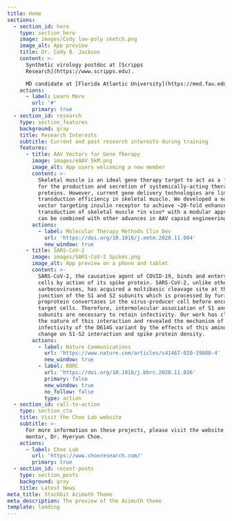 ```yaml
---
title: Home
sections:
  - section_id: hero
    type: section_hero
    image: images/Cody low-poly sketch.png
    image_alt: App preview
    title: Dr. Cody B. Jackson
    content: >-
      Synthetic virology postdoc at [Scripps
      Research](https://www.scripps.edu).  

      MD candidate at [Florida Atlantic University](https://med.fau.edu).
    actions:
      - label: Learn More
        url: '#'
        primary: true
  - section_id: research
    type: section_features
    background: gray
    title: Research Interests
    subtitle: Current and past research interests during training
    features:
      - title: AAV Vectors for Gene Therapy
        image: images/eAAV SkM.png
        image_alt: App users welcoming a new member
        content: >-
          Skeletal muscle is an ideal gene therapy target to act as a factory
          for the production and secretion of systemically-acting therapeutic
          proteins. However, current gene delivery technologies are limited in
          transduction efficiency in skeletal muscle. We developed a novel AAV
          vector targeting insulin receptor to achieve ~20-fold enhanced
          transduction of skeletal muscle *in vivo* with a modular approach that
          can be combined with other advances in AAV capsid engineering.
        actions:
          - label: Molecular Therapy Methods Clin Dev
            url: 'https://doi.org/10.1016/j.omtm.2020.11.004'
            new_window: true
      - title: SARS-CoV-2
        image: images/SARS-CoV-2 Spikes.png
        image_alt: App preview on a phone and tablet
        content: >-
          SARS-CoV-2, the causative agent of COVID-19, binds and enters host
          cells by action of its spike protein. SARS-CoV-2, unlike other
          sarbecoviruses, has acquired a multibasic cleavage site at the
          junction of the S1 and S2 subunits which is processed by furin-like
          proprotein convertases in the virus-producer cell before encountering
          target cells. Therefore, intermolecular association of S1 and S2
          subunits are necessary to retain infectivity. Our work has clarified
          the nature of this interaction and revealed the mechanism of increased
          infectivity of the D614G variant by the effects of this amino acid
          change on S1-S2 interaction and spike protein density. 
        actions:
          - label: Nature Communications
            url: 'https://www.nature.com/articles/s41467-020-19808-4'
            new_window: true
          - label: BBRC
            url: 'https://doi.org/10.1016/j.bbrc.2020.11.026'
            primary: false
            new_window: true
            no_follow: false
            type: action
  - section_id: call-to-action
    type: section_cta
    title: Visit the Choe Lab website
    subtitle: >-
      For more information on these projects, please visit the website of my PhD
      mentor, Dr. Hyeryun Choe.
    actions:
      - label: Choe Lab
        url: 'https://www.choeresearch.com/'
        primary: true
  - section_id: recent-posts
    type: section_posts
    background: gray
    title: Latest News
meta_title: Stackbit Azimuth Theme
meta_description: The preview of the Azimuth theme
template: landing
---
```

